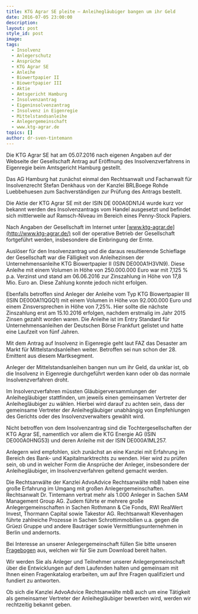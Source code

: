 ```yaml
---
title: KTG Agrar SE pleite – Anleihegläubiger bangen um ihr Geld
date: 2016-07-05 23:00:00
description:
layout: post
style_id: post
image:
tags:
  - Insolvenz
  - Anlegerschutz
  - Ansprüche
  - KTG Agrar SE
  - Anleihe
  - Biowertpapier II
  - Biowertpapier III
  - Aktie
  - Amtsgericht Hamburg
  - Insolvenzantrag
  - Eigeninsolvenzantrag
  - Insolvenz in Eigenregie
  - Mittelstandsanleihe
  - Anlegergemeinschaft
  - www.ktg-agrar.de
topics: []
author: dr-sven-tintemann
---
```



Die KTG Agrar SE hat am 05.07.2016 nach eigenen Angaben auf der Webseite der Gesellschaft Antrag auf Eröffnung des Insolvenzverfahrens in Eigenregie beim Amtsgericht Hamburg gestellt.

Das AG Hamburg hat zunächst einmal den Rechtsanwalt und Fachanwalt für Insolvenzrecht Stefan Denkhaus von der Kanzlei BRLBoege Rohde Luebbehuesen zum Sachverständigen zur Prüfung des Antrags bestellt.

Die Aktie der KTG Agrar SE mit der ISIN DE 000A0DN1J4 wurde kurz vor bekannt werden des Insolvenzantrags vom Handel ausgesetzt und befindet sich mittlerweile auf Ramsch-Niveau im Bereich eines Penny-Stock Papiers.

Nach Angaben der Gesellschaft im Internet unter [www.ktg-agrar.de](http://www.ktg-agrar.de/) soll der operative Betrieb der Gesellschaft fortgeführt werden, insbesondere die Einbringung der Ernte.

Auslöser für den Insolvenzantrag und die daraus resultierende Schieflage der Gesellschaft war die Fälligkeit von Anleihezinsen der Unternehmensanleihe KTG Biowertpapier II (ISIN DE000A1H3VN9). Diese Anleihe mit einem Volumen in Höhe von 250.000.000 Euro war mit 7,125 % p.a. Verzinst und stand am 06.06.2016 zur Zinszahlung in Höhe von 17,8 Mio. Euro an. Diese Zahlung konnte jedoch nicht erfolgen.

Ebenfalls betroffen sind Anleger der Anleihe vom Typ KTG Biowertpapier III (ISIN DE000A11QGQ1) mit einem Volumen in Höhe von 92.000.000 Euro und einem Zinsversprechen in Höhe von 7,25%. Hier sollte die nächste Zinszahlung erst am 15.10.2016 erfolgen, nachdem erstmalig im Jahr 2015 Zinsen gezahlt worden waren. Die Anleihe ist im Entry Standard für Unternehmensanleihen der Deutschen Börse Frankfurt gelistet und hatte eine Laufzeit von fünf Jahren.

Mit dem Antrag auf Insolvenz in Eigenregie geht laut FAZ das Desaster am Markt für Mittelstandsanleihen weiter. Betroffen sei nun schon der 28. Emittent aus diesem Martksegment.

Anleger der Mittelstandsanleihen bangen nun um ihr Geld, da unklar ist, ob die Insolvenz in Eigenregie durchgeführt werden kann oder ob das normale Insolvenzverfahren droht.

Im Insolvenzverfahren müssten Gläubigerversammlungen der Anleihegläubiger stattfinden, um jeweils einen gemeinsamen Vertreter der Anleihegläubiger zu wählen. Hierbei wird darauf zu achten sein, dass der gemeinsame Vertreter der Anleihegläubiger unabhängig von Empfehlungen des Gerichts oder des Insolvenzverwalters gewählt wird.

Nicht betroffen von dem Insolvenzantrag sind die Tochtergesellschaften der KTG Agrar SE, namentlich vor allem die KTG Energie AG (ISIN DE000A0HNG53) und deren Anleihe mit der ISIN DE000A1ML257.

Anlegern wird empfohlen, sich zunächst an eine Kanzlei mit Erfahrung im Bereich des Bank- und Kapitalmarktrechts zu wenden. Hier wird zu prüfen sein, ob und in welcher Form die Ansprüche der Anleger, insbesondere der Anleihegläubiger, im Insolvenzverfahren geltend gemacht werden.

Die Rechtsanwälte der Kanzlei AdvoAdvice Rechtsanwälte mbB haben eine große Erfahrung im Umgang mit großen Anlegergemeinschaften. Rechtsanwalt Dr. Tintemann vertrat mehr als 1.000 Anleger in Sachen SAM Management Group AG. Zudem führte er mehrere große Anlegergemeinschaften in Sachen Rothmann & Cie Fonds, RWI RealWert Invest, Thormann Capital sowie Takestor AG. Rechtsanwalt Klevenhagen führte zahlreiche Prozesse in Sachen Schrottimmobilien u.a. gegen die Grüezi Gruppe und andere Bauträger sowie Vermittlungsunternehmen in Berlin und andernorts.

Bei Interesse an unserer Anlegergemeinschaft füllen Sie bitte unseren [Fragebogen](/uploads/dokumente/Fragebogen_KTG_Agrar_SE.pdf "Fragebogen KTG Agrar SE") aus, welchen wir für Sie zum Download bereit halten.

Wir werden Sie als Anleger und Teilnehmer unserer Anlegergemeinschaft über die Entwicklungen auf dem Laufenden halten und gemeinsam mit Ihnen einen Fragenkatalog erarbeiten, um auf Ihre Fragen qualifiziert und fundiert zu antworten.

Ob sich die Kanzlei AdvoAdvice Rechtsanwälte mbB auch um eine Tätigkeit als gemeinsamer Vertreter der Anleihegläubiger bewerben wird, werden wir rechtzeitig bekannt geben.

